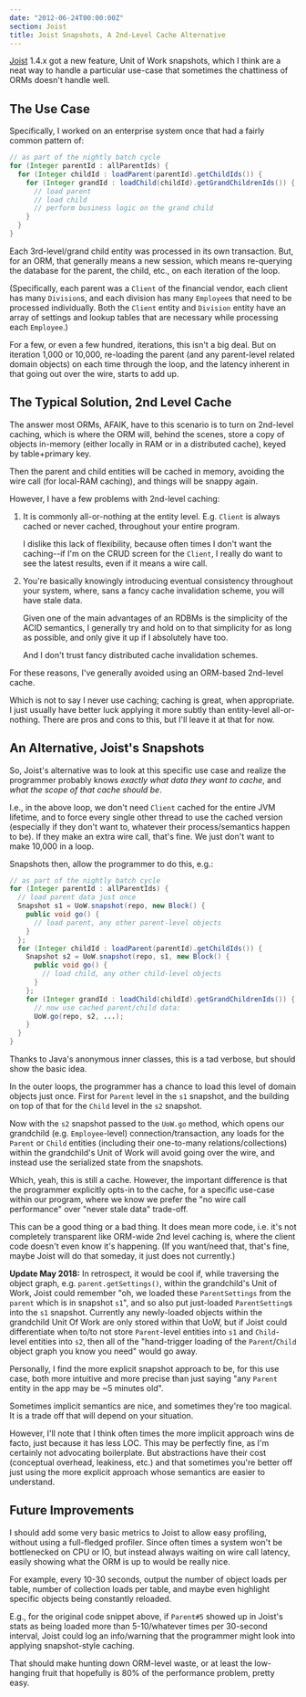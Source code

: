 ```yaml
---
date: "2012-06-24T00:00:00Z"
section: Joist
title: Joist Snapshots, A 2nd-Level Cache Alternative
---
```



[Joist](http://joist.ws) 1.4.x got a new feature, Unit of Work snapshots, which I think are a neat way to handle a particular use-case that sometimes the chattiness of ORMs doesn't handle well.

The Use Case
------------

Specifically, I worked on an enterprise system once that had a fairly common pattern of:

```java
// as part of the nightly batch cycle
for (Integer parentId : allParentIds) {
  for (Integer childId : loadParent(parentId).getChildIds()) {
    for (Integer grandId : loadChild(childId).getGrandChildrenIds()) {
      // load parent
      // load child
      // perform business logic on the grand child
    }
  }
}
```

Each 3rd-level/grand child entity was processed in its own transaction. But, for an ORM, that generally means a new session, which means re-querying the database for the parent, the child, etc., on each iteration of the loop.

(Specifically, each parent was a `Client` of the financial vendor, each client has many `Division`s, and each division has many `Employee`s that need to be processed individually. Both the `Client` entity and `Division` entity have an array of settings and lookup tables that are necessary while processing each `Employee`.)

For a few, or even a few hundred, iterations, this isn't a big deal. But on iteration 1,000 or 10,000, re-loading the parent (and any parent-level related domain objects) on each time through the loop, and the latency inherent in that going out over the wire, starts to add up.

The Typical Solution, 2nd Level Cache
-------------------------------------

The answer most ORMs, AFAIK, have to this scenario is to turn on 2nd-level caching, which is where the ORM will, behind the scenes, store a copy of objects in-memory (either locally in RAM or in a distributed cache), keyed by table+primary key.

Then the parent and child entities will be cached in memory, avoiding the wire call (for local-RAM caching), and things will be snappy again.

However, I have a few problems with 2nd-level caching:

1. It is commonly all-or-nothing at the entity level. E.g. `Client` is always cached or never cached, throughout your entire program.

   I dislike this lack of flexibility, because often times I don't want the caching--if I'm on the CRUD screen for the `Client`, I really do want to see the latest results, even if it means a wire call.

2. You're basically knowingly introducing eventual consistency throughout your system, where, sans a fancy cache invalidation scheme, you will have stale data.

   Given one of the main advantages of an RDBMs is the simplicity of the ACID semantics, I generally try and hold on to that simplicity for as long as possible, and only give it up if I absolutely have too.

   And I don't trust fancy distributed cache invalidation schemes.

For these reasons, I've generally avoided using an ORM-based 2nd-level cache.

Which is not to say I never use caching; caching is great, when appropriate. I just usually have better luck applying it more subtly than entity-level all-or-nothing. There are pros and cons to this, but I'll leave it at that for now.

An Alternative, Joist's Snapshots
---------------------------------

So, Joist's alternative was to look at this specific use case and realize the programmer probably knows *exactly what data they want to cache*, and *what the scope of that cache should be*.

I.e., in the above loop, we don't need `Client` cached for the entire JVM lifetime, and to force every single other thread to use the cached version (especially if they don't want to, whatever their process/semantics happen to be). If they make an extra wire call, that's fine. We just don't want to make 10,000 in a loop.

Snapshots then, allow the programmer to do this, e.g.:

```java
// as part of the nightly batch cycle
for (Integer parentId : allParentIds) {
  // load parent data just once
  Snapshot s1 = UoW.snapshot(repo, new Block() {
    public void go() {
      // load parent, any other parent-level objects
    }
  };
  for (Integer childId : loadParent(parentId).getChildIds()) {
    Snapshot s2 = UoW.snapshot(repo, s1, new Block() {
      public void go() {
        // load child, any other child-level objects
      }
    };
    for (Integer grandId : loadChild(childId).getGrandChildrenIds()) {
      // now use cached parent/child data:
      UoW.go(repo, s2, ...);
    }
  }
}
```

Thanks to Java's anonymous inner classes, this is a tad verbose, but should show the basic idea.

In the outer loops, the programmer has a chance to load this level of domain objects just once. First for `Parent` level in the `s1` snapshot, and the building on top of that for the `Child` level in the `s2` snapshot.

Now with the `s2` snapshot passed to the `UoW.go` method, which opens our grandchild (e.g. `Employee`-level) connection/transaction, any loads for the `Parent` or `Child` entities (including their one-to-many relations/collections) within the grandchild's Unit of Work will avoid going over the wire, and instead use the serialized state from the snapshots.

Which, yeah, this is still a cache. However, the important difference is that the programmer explicitly opts-in to the cache, for a specific use-case within our program, where we know we prefer the "no wire call performance" over "never stale data" trade-off. 

This can be a good thing or a bad thing. It does mean more code, i.e. it's not completely transparent like ORM-wide 2nd level caching is, where the client code doesn't even know it's happening. (If you want/need that, that's fine, maybe Joist will do that someday, it just does not currently.)

**Update May 2018:** In retrospect, it would be cool if, while traversing the object graph, e.g. `parent.getSettings()`, within the grandchild's Unit of Work, Joist could remember "oh, we loaded these `ParentSettings` from the `parent` which is in snapshot `s1`", and so also put just-loaded `ParentSetting`s into the `s1` snapshot. Currently any newly-loaded objects within the grandchild Unit Of Work are only stored within that UoW, but if Joist could differentiate when to/to not store `Parent`-level entities into `s1` and `Child`-level entities into `s2`, then all of the "hand-trigger loading of the `Parent`/`Child` object graph you know you need" would go away.

Personally, I find the more explicit snapshot approach to be, for this use case, both more intuitive and more precise than just saying "any `Parent` entity in the app may be ~5 minutes old".

Sometimes implicit semantics are nice, and sometimes they're too magical. It is a trade off that will depend on your situation.

However, I'll note that I think often times the more implicit approach wins de facto, just because it has less LOC. This may be perfectly fine, as I'm certainly not advocating boilerplate. But abstractions have their cost (conceptual overhead, leakiness, etc.) and that sometimes you're better off just using the more explicit approach whose semantics are easier to understand.

Future Improvements
-------------------

I should add some very basic metrics to Joist to allow easy profiling, without using a full-fledged profiler. Since often times a system won't be bottlenecked on CPU or IO, but instead always waiting on wire call latency, easily showing what the ORM is up to would be really nice.

For example, every 10-30 seconds, output the number of object loads per table, number of collection loads per table, and maybe even highlight specific objects being constantly reloaded.

E.g., for the original code snippet above, if `Parent#5` showed up in Joist's stats as being loaded more than 5-10/whatever times per 30-second interval, Joist could log an info/warning that the programmer might look into applying snapshot-style caching.

That should make hunting down ORM-level waste, or at least the low-hanging fruit that hopefully is 80% of the performance problem, pretty easy.



